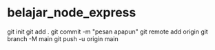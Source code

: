 # belajar_node_express

git init
git add .
git commit -m "pesan apapun"
git remote add origin <link githubmu>
git branch -M main
git push -u origin main

